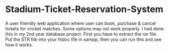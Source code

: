 # Stadium-Ticket-Reservation-System
A user friendly web application where user can book, purchase &amp; cancel tickets for cricket matches. Some options may not work properly. I had done this in my 2nd year database project.
First you have to extract the rar file.
Put the STR file into your htdoc file in xampp, then you can run this and see how it works.
